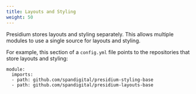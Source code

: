 ```yaml
---
title: Layouts and Styling
weight: 50
---
```


Presidium stores layouts and styling separately. This allows multiple modules to use a single source for layouts and styling.

For example, this section of a `config.yml` file points to the repositories that store layouts and styling:
```
module:
  imports:
  - path: github.com/spandigital/presidium-styling-base
  - path: github.com/spandigital/presidium-layouts-base
```
